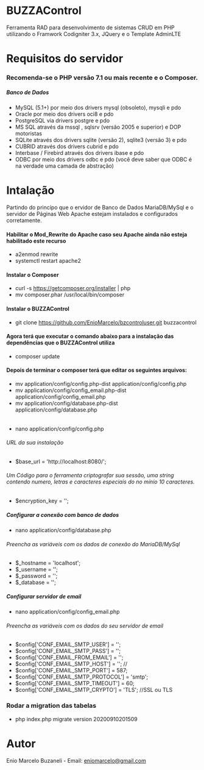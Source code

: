 # BUZZAControl
Ferramenta RAD para desenvolvimento de sistemas CRUD em PHP utilizando o Framwork Codigniter 3.x, JQuery e o Template AdminLTE

# Requisitos do servidor
### Recomenda-se o PHP versão 7.1 ou mais recente e o Composer.

##### Banco de Dados
- MySQL (5.1+) por meio dos drivers mysql (obsoleto), mysqli e pdo
- Oracle por meio dos drivers oci8 e pdo
- PostgreSQL via drivers postgre e pdo
- MS SQL através da mssql , sqlsrv (versão 2005 e superior) e DOP motoristas
- SQLite através dos drivers sqlite (versão 2), sqlite3 (versão 3) e pdo
- CUBRID através dos drivers cubrid e pdo
- Interbase / Firebird através dos drivers ibase e pdo
- ODBC por meio dos drivers odbc e pdo (você deve saber que ODBC é na verdade uma camada de abstração)

# Intalação

Partindo do princípo que o ervidor de Banco de Dados MariaDB/MySql e o servidor de Páginas Web Apache estejam instalados e configurados corretamente.

#### Habilitar o Mod_Rewrite do Apache caso seu Apache ainda não esteja habilitado este recurso
- a2enmod rewrite
- systemctl restart apache2

#### Instalar o Composer
- curl -s https://getcomposer.org/installer | php
- mv composer.phar /usr/local/bin/composer
      
#### Instalar o BUZZAControl
- git clone https://github.com/EnioMarcelo/bzcontroluser.git buzzacontrol

#### Agora terá que executar o comando abaixo para a instalação das dependências que o BUZZAControl utiliza
- composer update

#### Depois de terminar o composer terá que editar os seguintes arquivos:

- mv application/config/config.php-dist application/config/config.php
- mv application/config/config_email.php-dist application/config/config_email.php
- mv application/config/database.php-dist application/config/database.php
###### 
- nano application/config/config.php 
###### URL da sua instalação 
- $base_url = 'http://localhost:8080/';
###### Um Código para o ferramenta criptografar sua sessão, uma string contendo numero, letras e caracteres especiais do no mínio 10 caracteres.
- $encryption_key = '';

##### Configurar a conexão com banco de dados

- nano application/config/database.php

###### Preencha as variáveis com os dados de conexão do MariaDB/MySql

- $_hostname = 'localhost';
- $_username = '';
- $_password = '';
- $_database = '';

##### Configurar servidor de email

- nano application/config/config_email.php

###### Preencha as variáveis com os dados do seu servidor de email

- $config['CONF_EMAIL_SMTP_USER'] = '';
- $config['CONF_EMAIL_SMTP_PASS'] = '';
- $config['CONF_EMAIL_FROM_EMAIL'] = '';
- $config['CONF_EMAIL_SMTP_HOST'] = '';
//
- $config['CONF_EMAIL_SMTP_PORT'] = 587;
- $config['CONF_EMAIL_SMTP_PROTOCOL'] = 'smtp';
- $config['CONF_EMAIL_SMTP_TIMEOUT'] = 60;
- $config['CONF_EMAIL_SMTP_CRYPTO'] = 'TLS'; //SSL ou TLS

### Rodar a migration das tabelas
- php index.php migrate version 20200910201509

####


# Autor
Enio Marcelo Buzaneli - Email: eniomarcelo@gmail.com
